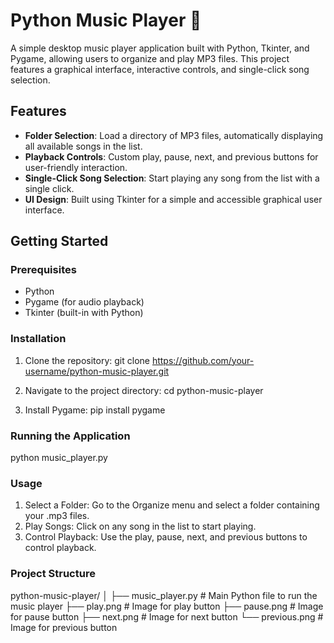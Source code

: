 # Python Music Player 🎵

A simple desktop music player application built with Python, Tkinter, and Pygame, allowing users to organize and play MP3 files. This project features a graphical interface, interactive controls, and single-click song selection.

## Features

- **Folder Selection**: Load a directory of MP3 files, automatically displaying all available songs in the list.
- **Playback Controls**: Custom play, pause, next, and previous buttons for user-friendly interaction.
- **Single-Click Song Selection**: Start playing any song from the list with a single click.
- **UI Design**: Built using Tkinter for a simple and accessible graphical user interface.

## Getting Started

### Prerequisites

- Python
- Pygame (for audio playback)
- Tkinter (built-in with Python)

### Installation

1. Clone the repository:  git clone https://github.com/your-username/python-music-player.git

2. Navigate to the project directory: cd python-music-player
3. Install Pygame:  pip install pygame


### Running the Application

python music_player.py

### Usage
1. Select a Folder: Go to the Organize menu and select a folder containing your .mp3 files.
2. Play Songs: Click on any song in the list to start playing.
3. Control Playback: Use the play, pause, next, and previous buttons to control playback.

### Project Structure

python-music-player/
│
├── music_player.py         # Main Python file to run the music player
├── play.png                # Image for play button
├── pause.png               # Image for pause button
├── next.png                # Image for next button
└── previous.png            # Image for previous button
